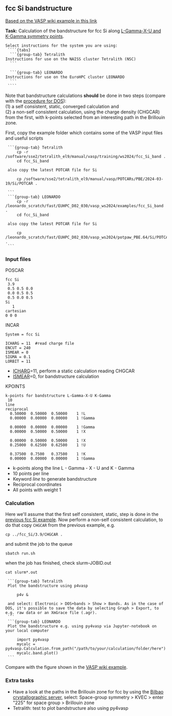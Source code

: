 ## fcc Si bandstructure

[Based on the VASP wiki example in this link](https://www.vasp.at/wiki/index.php/Fcc_Si_bandstructure)

**Task:** Calculation of the bandstructure for fcc Si along [L-Gamma-X-U and K-Gamma symmetry points](https://www.cryst.ehu.es/cgi-bin/cryst/programs/nph-kv-list?gnum=225&fig=fm3qmf&what=data).

`````{callout} System-specific instructions
Select instructions for the system you are using:
 ````{tabs}
  ```{group-tab} Tetralith
Instructions for use on the NAISS cluster Tetralith (NSC)
  ```

  ```{group-tab} LEONARDO
Instructions for use on the EuroHPC cluster LEONARDO
  ```
 ````
`````
Note that bandstructure calculations **should** be done in two steps (compare with the [procedure for DOS](../fcc_Si_DOS)): \
(1) a self consistent, static, converged calculation and \
(2) a non-self consistent calculation, using the charge density (CHGCAR) from the first, with k-points selected from an interesting path in the Brillouin zone.

First, copy the example folder which contains some of the VASP input files and useful scripts 
 ````{tabs}
  ```{group-tab} Tetralith
      cp -r /software/sse2/tetralith_el9/manual/vasp/training/ws2024/fcc_Si_band .
      cd fcc_Si_band

  also copy the latest POTCAR file for Si

      cp /software/sse2/tetralith_el9/manual/vasp/POTCARs/PBE/2024-03-19/Si/POTCAR .

  ```
  ```{group-tab} LEONARDO
      cp -r /leonardo_scratch/fast/EUHPC_D02_030/vasp_ws2024/examples/fcc_Si_band .
      cd fcc_Si_band

  also copy the latest POTCAR file for Si

      cp /leonardo_scratch/fast/EUHPC_D02_030/vasp_ws2024/potpaw_PBE.64/Si/POTCAR .
  ```
 ````

### Input files

POSCAR

    fcc Si
     3.9
     0.5 0.5 0.0
     0.0 0.5 0.5
     0.5 0.0 0.5
    Si
       1
    cartesian
    0 0 0

INCAR

    System = fcc Si

    ICHARG = 11  #read charge file
    ENCUT = 240
    ISMEAR = 0
    SIGMA = 0.1
    LORBIT = 11

* [ICHARG](https://www.vasp.at/wiki/index.php/ICHARG)=11, perform a static calculation reading CHGCAR
* [ISMEAR](https://www.vasp.at/wiki/index.php/ISMEAR)=0, for bandstructure calculation

KPOINTS

    k-points for bandstructure L-Gamma-X-U K-Gamma
     10
    line
    reciprocal
      0.50000  0.50000  0.50000    1 !L
      0.00000  0.00000  0.00000    1 !Gamma

      0.00000  0.00000  0.00000    1 !Gamma
      0.00000  0.50000  0.50000    1 !X

      0.00000  0.50000  0.50000    1 !X
      0.25000  0.62500  0.62500    1 !U

      0.37500  0.7500   0.37500    1 !K
      0.00000  0.00000  0.00000    1 !Gamma

* k-points along the line L - Gamma - X - U and K - Gamma
* 10 points per line
* Keyword *line* to generate bandstructure
* Reciprocal coordinates
* All points with weight 1

 
### Calculation

Here we'll assume that the first self consistent, static, step is done in the [previous fcc Si example](../fcc_Si). Now perform a non-self consistent calculation, to do that copy `CHGCAR` from the previous example, e.g.

    cp ../fcc_Si/3.9/CHGCAR .
    
and submit the job to the queue 

    sbatch run.sh

when the job has finished, check slurm-JOBID.out

    cat slurm*.out


 ````{tabs}
  ```{group-tab} Tetralith
  Plot the bandstructure using p4vasp

      p4v &

  and select: Electronic > DOS+bands > Show > Bands. As in the case of DOS, it's possible to save the data by selecting Graph > Export, to e.g. raw data or an XmGrace file (.agr).
  ```
  ```{group-tab} LEONARDO
  Plot the bandstructure e.g. using py4vasp via Jupyter-notebook on your local computer

      import py4vasp
      mycalc = py4vasp.Calculation.from_path("/path/to/your/calculation/folder/here")
      mycalc.band.plot()
  ```
 ````
Compare with the figure shown in the [VASP wiki example](https://www.vasp.at/wiki/index.php/Fcc_Si_bandstructure).

### Extra tasks

* Have a look at the paths in the Brillouin zone for fcc by using the [Bilbao crystallographic server](https://www.cryst.ehu.es/), select: Space-group symmetry > KVEC > enter "225" for space group > Brillouin zone
* Tetralith: test to plot bandstructure also using py4vasp
